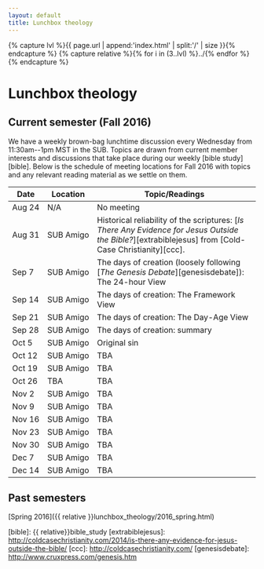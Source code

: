 ```yaml
---
layout: default
title: Lunchbox theology
---
```


{% capture lvl %}{{ page.url | append:'index.html' | split:'/' | size }}{% endcapture %}
{% capture relative %}{% for i in (3..lvl) %}../{% endfor %}{% endcapture %}

Lunchbox theology
=================

Current semester (Fall 2016)
----------------------------

We have a weekly brown-bag lunchtime discussion every Wednesday from
11:30am--1pm MST in the SUB. Topics are drawn from current member interests
and discussions that take place during our weekly [bible study][bible]. Below
is the schedule of meeting locations for Fall 2016 with topics and any
relevant reading material as we settle on them.

| Date        | Location       | Topic/Readings                           |
| ----------- | -------------- | ---------------------------------------- |
| Aug&nbsp;24 | N/A            | No meeting                               |
| Aug&nbsp;31 | SUB&nbsp;Amigo | Historical reliability of the scriptures: [*Is There Any Evidence for Jesus Outside the Bible?*][extrabiblejesus] from [Cold-Case Christianity][ccc]. |
| Sep&nbsp;7  | SUB&nbsp;Amigo | The days of creation (loosely following [*The Genesis Debate*][genesisdebate]): The 24-hour View |
| Sep&nbsp;14 | SUB&nbsp;Amigo | The days of creation: The Framework View |
| Sep&nbsp;21 | SUB&nbsp;Amigo | The days of creation: The Day-Age View   |
| Sep&nbsp;28 | SUB&nbsp;Amigo | The days of creation: summary            |
| Oct&nbsp;5  | SUB&nbsp;Amigo | Original sin                             |
| Oct&nbsp;12 | SUB&nbsp;Amigo | TBA                                      |
| Oct&nbsp;19 | SUB&nbsp;Amigo | TBA                                      |
| Oct&nbsp;26 | TBA            | TBA                                      |
| Nov&nbsp;2  | SUB&nbsp;Amigo | TBA                                      |
| Nov&nbsp;9  | SUB&nbsp;Amigo | TBA                                      |
| Nov&nbsp;16 | SUB&nbsp;Amigo | TBA                                      |
| Nov&nbsp;23 | SUB&nbsp;Amigo | TBA                                      |
| Nov&nbsp;30 | SUB&nbsp;Amigo | TBA                                      |
| Dec&nbsp;7  | SUB&nbsp;Amigo | TBA                                      |
| Dec&nbsp;14 | SUB&nbsp;Amigo | TBA                                      |

Past semesters
--------------

[Spring 2016]({{ relative }}lunchbox_theology/2016_spring.html)

[bible]: {{ relative}}bible_study
[extrabiblejesus]: http://coldcasechristianity.com/2014/is-there-any-evidence-for-jesus-outside-the-bible/
[ccc]: http://coldcasechristianity.com/
[genesisdebate]: http://www.cruxpress.com/genesis.htm
